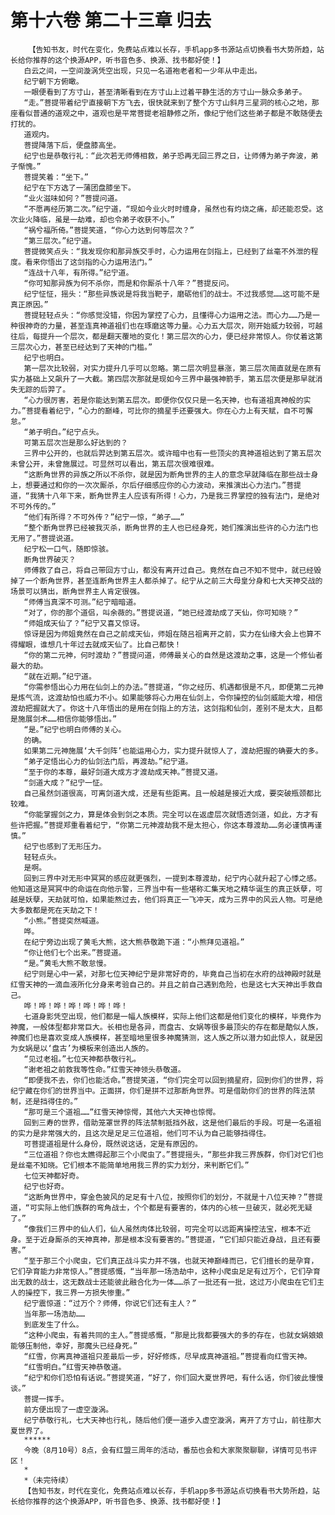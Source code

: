 # 第十六卷 第二十三章 归去
        【告知书友，时代在变化，免费站点难以长存，手机app多书源站点切换看书大势所趋，站长给你推荐的这个换源APP，听书音色多、换源、找书都好使！】
       白云之间，一空间漩涡凭空出现，只见一名道袍老者和一少年从中走出。
       纪宁朝下方俯瞰。
       一眼便看到了方寸山，甚至清晰看到在方寸山上过着平静生活的方寸山一脉众多弟子。
       “走。”菩提带着纪宁直接朝下方飞去，很快就来到了整个方寸山斜月三星洞的核心之地，那座看似普通的道观之中，道观也是平常菩提老祖静修之所，像纪宁他们这些弟子都是不敢随便去打扰的。
       道观内。
       菩提降落下后，便盘膝高坐。
       纪宁也是恭敬行礼：“此次若无师傅相救，弟子恐再无回三界之日，让师傅为弟子奔波，弟子惭愧。”
       菩提笑着：“坐下。”
       纪宁在下方选了一蒲团盘膝坐下。
       “业火滋味如何？”菩提问道。
       “不愿再经历第二次。”纪宁道，“现如今业火时时缠身，虽然也有灼烧之痛，却还能忍受。这次业火降临，虽是一劫难，却也令弟子收获不小。”
       “祸兮福所倚。”菩提笑道，“你心力达到何等层次？”
       “第三层次。”纪宁道。
       菩提微笑点头：“我发现你和那异族交手时，心力运用在剑指上，已经到了丝毫不外泄的程度。看来你悟出了这剑指的心力运用法门。”
       “连战十八年，有所得。”纪宁道。
       “你可知那异族为何不杀你，而是和你厮杀十八年？”菩提反问。
       纪宁怔怔，摇头：“那些异族说是将我当靶子，磨砺他们的战士。不过我感觉……这可能不是真正原因。”
       菩提轻轻点头：“你感觉没错，你因为掌控了心力，且懂得心力运用之法。而心力……乃是一种很神奇的力量，甚至连真神道祖们也在琢磨这等力量。心力五大层次，刚开始威力较弱，可越往后，每提升一个层次，都是翻天覆地的变化！第三层次的心力，便已经非常惊人。你仗着这第三层次心力，甚至已经达到了天神的门槛。”
       纪宁也明白。
       第一层次比较弱，对实力提升几乎可以忽略。第二层次明显暴涨，第三层次简直就是在原有实力基础上又飙升了一大截。第四层次那就是现如今三界中最强神箭手，第五层次便是那早就消失无踪的后羿了。
       “心力很厉害，若是你能达到第五层次。即便你仅仅只是一名天神，也有道祖真神般的实力。”菩提看着纪宁，“心力的巅峰，可比你的摘星手还要强大。你在心力上有天赋，自不可懈怠。”
       “弟子明白。”纪宁点头。
       可第五层次岂是那么好达到的？
       三界中公开的，也就后羿达到第五层次。或许暗中也有一些顶尖的真神道祖达到了第五层次未曾公开，未曾施展过。可显然可以看出，第五层次很难很难。
       “这断角世界的异族之所以不杀你，就是因为断角世界的主人的意念早就降临在那些战士身上，想要通过和你的一次次厮杀，尔后仔细感应你的心力波动，来推演出心力法门。”菩提道，“我猜十八年下来，断角世界主人应该有所得！心力，乃是我三界掌控的独有法门，是绝对不可外传的。”
       “他们有所得？不可外传？”纪宁一惊，“弟子……”
       “整个断角世界已经被我灭杀，断角世界的主人也已经身死，她们推演出些许的心力法门也无用了。”菩提说道。
       纪宁松一口气，随即惊骇。
       断角世界破灭？
       师傅救了自己，将自己带回方寸山，都没有离开过自己。竟然在自己不知不觉中，就已经毁掉了一个断角世界，甚至连断角世界主人都杀掉了。纪宁从之前三大母皇分身和七大天神交战的场景可以猜出，断角世界主人肯定很强。
       “师傅当真深不可测。”纪宁暗暗道。
       “对了，你的那个道侣，叫余薇的。”菩提说道，“她已经渡劫成了天仙，你可知晓？”
       “师姐成天仙了？”纪宁又喜又惊讶。
       惊讶是因为师姐竟然在自己之前成天仙，师姐在随吕祖离开之前，实力在仙缘大会上也算不得耀眼，谁想几十年过去就成天仙了。比自己都快！
       “你的第二元神，何时渡劫？”菩提问道，师傅最关心的自然是这渡劫之事，这是一个修仙者最大的劫。
       “就在近期。”纪宁道。
       “你需参悟出心力用在仙剑上的办法。”菩提道，“你之经历、机遇都很是不凡，即便第二元神是炼气流，这渡劫怕也威力不小。如果能够将心力用在仙剑上，令你操控的仙剑威能大增，相信渡劫把握就大了。你这十八年悟出的是用在剑指上的方法，这剑指和仙剑，差别不是太大，且都是施展剑术……相信你能够悟出。”
       “是。”纪宁也明白师傅的关心。
       的确。
       如果第二元神施展‘大千剑阵’也能运用心力，实力提升就惊人了，渡劫把握的确要大的多。
       “弟子定悟出心力的仙剑法门后，再渡劫。”纪宁道。
       “至于你的本尊，最好剑道大成方才渡劫成天神。”菩提又道。
       “剑道大成？”纪宁一怔。
       自己虽然剑道很高，可离剑道大成，还是有些距离。且一般越是接近大成，要突破瓶颈都比较难。
       “你能掌握剑之力，算是体会到剑之本质。完全可以在返虚层次就悟透剑道，如此，方才有些许把握。”菩提郑重看着纪宁，“你第二元神渡劫我不是太担心，你这本尊渡劫……务必谨慎再谨慎。”
       纪宁也感到了无形压力。
       轻轻点头。
       是啊。
       回到三界中对无形中冥冥的感应就更强烈，一提到本尊渡劫，纪宁内心就升起了心悸之感。他知道这是冥冥中的命运在向他示警，三界当中有一些堪称汇集天地之精华诞生的真正妖孽，可越是妖孽，天劫就可怕，如果能熬过去，他们将真正一飞冲天，成为三界中的风云人物。可是绝大多数都是死在天劫之下！
       “小熊。”菩提突然喊道。
       哗。
       在纪宁旁边出现了黄毛大熊，这大熊恭敬跪下道：“小熊拜见道祖。”
       “你让他们七个出来。”菩提道。
       “是。”黄毛大熊不敢怠慢。
       纪宁则是心中一紧，对那七位天神纪宁是非常好奇的，毕竟自己当初在水府的战神殿时就是红雪天神的一滴血液所化分身来考验自己的。并且之前自己遇到危险，也是这七大天神出手救自己。
       哗！哗！哗！哗！哗！哗！哗！
       七道身影凭空出现，他们都是一幅人族模样，实际上他们这都是他们变化的模样，毕竟作为神魔，一般体型都非常巨大。长相也是各异，而盘古、女娲等很多最顶尖的存在都是酷似人族，神魔们也是喜欢变成人族模样，甚至暗地里很多神魔猜测，这人族之所以潜力如此惊人，就是因为女娲是以‘盘古’为模板来创造出人族的。
       “见过老祖。”七位天神都恭敬行礼。
       “谢老祖之前救我等性命。”红雪天神领头恭敬道。
       “即便我不去，你们也能活命。”菩提笑道，“你们完全可以回到摘星府，回到你们的世界，将纪宁藏在你们的世界当中。正面拼，你们是拼不过那断角世界。可是借助你们的世界的阵法禁制，还是挡得住的。”
       “那可是三个道祖……”红雪天神惊愕，其他六大天神也惊愕。
       回到三寿的世界，借助笼罩世界的阵法禁制抵挡外敌，这是他们最后的手段。可是一名道祖的实力是非常强大的，且这次是足足三位道祖，他们可不认为自己能够挡得住。
       可菩提道祖是什么身份，既然说这话，定是有原因的。
       “三位道祖？你也太瞧得起那三个小爬虫了。”菩提摇头，“那些非我三界族群，你们对它们也是丝毫不知晓。它们根本不能简单地用我三界的实力划分，来判断它们。”
       七位天神都好奇。
       纪宁也好奇。
       “这断角世界中，穿金色披风的足足有十八位，按照你们的划分，不就是十八位天神？”菩提道，“可实际上他们族群的弯角战士，个个都是有要害的，体内的心核一旦破灭，就必死无疑了。”
       “像我们三界中的仙人们，仙人虽然肉体比较弱，可完全可以远距离操控法宝，根本不近身。至于近身厮杀的天神真神，那是根本没有要害的。”菩提道，“它们却只能近身战，且还有要害。”
       “至于那三个小爬虫，它们真正战斗实力并不强，也就天神巅峰而已，它们擅长的是孕育，它们孕育能力非常惊人。”菩提感慨，“当年那一场浩劫中，这种小爬虫足足有过万个，它们孕育出无数的战士，这无数战士还能彼此融合化为一体……杀了一批还有一批，这过万小爬虫在它们主人的操控下，我三界一方损失惨重。”
       纪宁震惊道：“过万个？师傅，你说它们还有主人？”
       当年那一场浩劫……
       到底发生了什么。
       “这种小爬虫，有着共同的主人。”菩提感慨，“那是比我都要强大的多的存在，也就女娲娘娘能够压制他，幸好，那魔头已经身死。”
       “红雪，你离真神道祖只差最后一步，好好修炼，尽早成真神道祖。”菩提看向红雪天神。
       “红雪明白。”红雪天神恭敬道。
       “纪宁和你们恐怕有话说。”菩提笑道，“好了，你们回大夏世界吧，有什么话，你们彼此慢慢谈。”
       菩提一挥手。
       前方便出现了一虚空漩涡。
       纪宁恭敬行礼，七大天神也行礼，随后他们便一道步入虚空漩涡，离开了方寸山，前往那大夏世界了。
       ******
       今晚（8月10号）8点，会有红盟三周年的活动，番茄也会和大家聚聚聊聊，详情可见书评区！
       *
       *（未完待续）
       【告知书友，时代在变化，免费站点难以长存，手机app多书源站点切换看书大势所趋，站长给你推荐的这个换源APP，听书音色多、换源、找书都好使！】